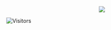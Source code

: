 ## 
<p align="center" style="margin-top:50px;">
  <img src="https://readme-typing-svg.demolab.com?font=Pacifico&size=40&duration=2500&pause=1000&color=0047AB&center=true&vCenter=true&width=800&height=100&lines=Stav+Aizik+-+Electrical+Engineering+💎" />
</p>

![Visitors](https://komarev.com/ghpvc/?username=stav-aizik&color=ff69b4&label=Visitors)


<!--
**stav-aizik/stav-aizik** is a ✨ _special_ ✨ repository because its `README.md` (this file) appears on your GitHub profile.

Here are some ideas to get you started:

- 🔭 I’m currently working on ...
- 🌱 I’m currently learning ...
- 👯 I’m looking to collaborate on ...
- 🤔 I’m looking for help with ...
- 💬 Ask me about ...
- 📫 How to reach me: ...
- 😄 Pronouns: ...
- ⚡ Fun fact: ...
-->
